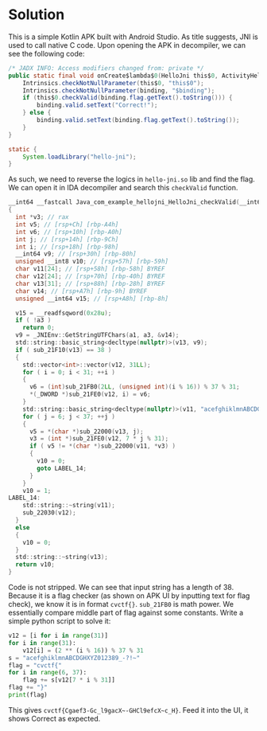 # Solution

This is a simple Kotlin APK built with Android Studio. As title suggests, JNI is used to call native C code. Upon opening the APK in decompiler, we can see the following code:

```java
/* JADX INFO: Access modifiers changed from: private */
public static final void onCreate$lambda$0(HelloJni this$0, ActivityHelloJniBinding binding, View it) {
    Intrinsics.checkNotNullParameter(this$0, "this$0");
    Intrinsics.checkNotNullParameter(binding, "$binding");
    if (this$0.checkValid(binding.flag.getText().toString())) {
        binding.valid.setText("Correct!");
    } else {
        binding.valid.setText(binding.flag.getText().toString());
    }
}

static {
    System.loadLibrary("hello-jni");
}
```

As such, we need to reverse the logics in `hello-jni.so` lib and find the flag. We can open it in IDA decompiler and search this `checkValid` function.

```c
__int64 __fastcall Java_com_example_hellojni_HelloJni_checkValid(__int64 a1, __int64 a2, __int64 a3)
{
  int *v3; // rax
  int v5; // [rsp+Ch] [rbp-A4h]
  int v6; // [rsp+10h] [rbp-A0h]
  int j; // [rsp+14h] [rbp-9Ch]
  int i; // [rsp+18h] [rbp-98h]
  __int64 v9; // [rsp+30h] [rbp-80h]
  unsigned __int8 v10; // [rsp+57h] [rbp-59h]
  char v11[24]; // [rsp+58h] [rbp-58h] BYREF
  char v12[24]; // [rsp+70h] [rbp-40h] BYREF
  char v13[31]; // [rsp+88h] [rbp-28h] BYREF
  char v14; // [rsp+A7h] [rbp-9h] BYREF
  unsigned __int64 v15; // [rsp+A8h] [rbp-8h]

  v15 = __readfsqword(0x28u);
  if ( !a3 )
    return 0;
  v9 = _JNIEnv::GetStringUTFChars(a1, a3, &v14);
  std::string::basic_string<decltype(nullptr)>(v13, v9);
  if ( sub_21F10(v13) == 38 )
  {
    std::vector<int>::vector(v12, 31LL);
    for ( i = 0; i < 31; ++i )
    {
      v6 = (int)sub_21FB0(2LL, (unsigned int)(i % 16)) % 37 % 31;
      *(_DWORD *)sub_21FE0(v12, i) = v6;
    }
    std::string::basic_string<decltype(nullptr)>(v11, "acefghiklmnABCDGHXYZ012389_-?!~");
    for ( j = 6; j < 37; ++j )
    {
      v5 = *(char *)sub_22000(v13, j);
      v3 = (int *)sub_21FE0(v12, 7 * j % 31);
      if ( v5 != *(char *)sub_22000(v11, *v3) )
      {
        v10 = 0;
        goto LABEL_14;
      }
    }
    v10 = 1;
LABEL_14:
    std::string::~string(v11);
    sub_22030(v12);
  }
  else
  {
    v10 = 0;
  }
  std::string::~string(v13);
  return v10;
}
```

Code is not stripped. We can see that input string has a length of 38. Because it is a flag checker (as shown on APK UI by inputting text for flag check), we know it is in format `cvctf{}`. `sub_21FB0` is math power. We essentially compare middle part of flag against some constants. Write a simple python script to solve it:

```py
v12 = [i for i in range(31)]
for i in range(31):
    v12[i] = (2 ** (i % 16)) % 37 % 31
s = "acefghiklmnABCDGHXYZ012389_-?!~"
flag = "cvctf{"
for i in range(6, 37):
    flag += s[v12[7 * i % 31]]
flag += "}"
print(flag)
```

This gives `cvctf{Cgaef3-Gc_l9gacX~-GHCl9efcX~c_H}`. Feed it into the UI, it shows Correct as expected.
